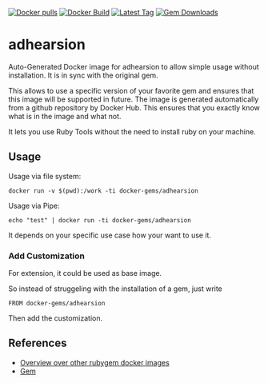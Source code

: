 [![Docker pulls](https://img.shields.io/docker/pulls/rubygem/adhearsion.svg)](https://hub.docker.com/r/rubygem/adhearsion/)
[![Docker Build](https://img.shields.io/docker/automated/rubygem/adhearsion.svg)](https://hub.docker.com/r/rubygem/adhearsion/)
[![Latest Tag](https://img.shields.io/github/tag/docker-rubygem/adhearsion.svg)](https://hub.docker.com/r/rubygem/adhearsion/)
[![Gem Downloads](https://img.shields.io/gem/dt/adhearsion.svg)](https://rubygems.org/gems/adhearsion/)
# adhearsion

Auto-Generated Docker image for adhearsion to allow simple usage without installation.
It is in sync with the original gem.

This allows to use a specific version of your favorite gem and ensures that this image will be supported in future.
The image is generated automatically from a github repository by Docker Hub.
This ensures that you exactly know what is in the image and what not.

It lets you use Ruby Tools without the need to install ruby on your machine.

## Usage

Usage via file system:

`docker run -v $(pwd):/work -ti docker-gems/adhearsion`

Usage via Pipe:

`echo "test" | docker run -ti docker-gems/adhearsion`

It depends on your specific use case how your want to use it.

### Add Customization

For extension, it could be used as base image.

So instead of struggeling with the installation of a gem, just write

`FROM docker-gems/adhearsion`

Then add the customization.

## References

 - [Overview over other rubygem docker images](https://github.com/thinkbot/docker-rubygem)
 - [Gem](https://rubygems.org/gems/adhearsion/)
